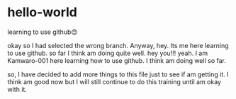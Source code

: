# hello-world
learning to use github😊

okay so I had selected the wrong branch. 
Anyway, hey. Its me here learning to use github. so far I think am doing quite well.
hey you!!!
yeah. I am Kamwaro-001 here learning how to use github. I think am doing well so far.

so, I have decided to add more things to this file just to see if am getting it. I think am good now but I will still continue to do this training until am okay with it.

